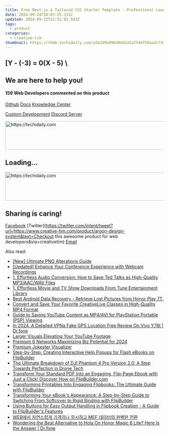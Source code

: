 ```yaml
---
title: Free Next.js & Tailwind CSS Starter Template - Professional Launch Pages by Creative Tim
date: 2024-09-24T16:07:25.131Z
updated: 2024-09-25T22:51:02.593Z
tags:
  - product
categories:
  - creative-tim
thumbnail: https://thmb.techidaily.com/a3a2d9a996d9eb1a5a7f44f59aadc7d2130837ea4123069d71208845b762ea4c.jpg
---
```


## \[Y - (-3) = 0(X - 5) \

## We are here to help you!

#### 159 Web Developers commented on this product

[Github](https://github.com/creativetimofficial/argon-design-system) [Docs](https://tools.techidaily.com/creative-tim/products/) [Knowledge Center](https://tools.techidaily.com/creative-tim/products/) 

[Custom Development](https://tools.techidaily.com/creative-tim/products/) [Discord Server](https://discord.com/invite/FhCJCaHdQa) 

<!-- affiliate ads begin -->
<a href="https://aligracehair.sjv.io/c/5597632/1938721/19272" target="_top" id="1938721">
  <img src="//a.impactradius-go.com/display-ad/19272-1938721" border="0" alt="https://techidaily.com" width="728" height="90"/>
</a>
<img height="0" width="0" src="https://aligracehair.sjv.io/i/5597632/1938721/19272" style="position:absolute;visibility:hidden;" border="0" />
<!-- affiliate ads end -->

## Loading...

<!-- affiliate ads begin -->
<a href="https://appsumo.8odi.net/c/5597632/2151893/7443" target="_top" id="2151893">
  <img src="//a.impactradius-go.com/display-ad/7443-2151893" border="0" alt="https://techidaily.com" width="728" height="90"/>
</a>
<img height="0" width="0" src="https://appsumo.8odi.net/i/5597632/2151893/7443" style="position:absolute;visibility:hidden;" border="0" />
<!-- affiliate ads end -->

## Sharing is caring!

[Facebook](https://www.facebook.com/sharer/sharer.php?u=https://www.creative-tim.com/product/argon-design-system?src=sdkpreparse) [Twitter](https://twitter.com/intent/tweet?url=https://www.creative-tim.com/product/argon-design-system&text=Checkout this awesome product for web developers&via=creativetim) [Email](https://tools.techidaily.com/creative-tim/products/)

<ins class="adsbygoogle"
     style="display:block"
     data-ad-format="autorelaxed"
     data-ad-client="ca-pub-7571918770474297"
     data-ad-slot="1223367746"></ins>

<ins class="adsbygoogle"
     style="display:block"
     data-ad-client="ca-pub-7571918770474297"
     data-ad-slot="8358498916"
     data-ad-format="auto"
     data-full-width-responsive="true"></ins>

<span class="atpl-alsoreadstyle">Also read:</span>
<div><ul>
<li><a href="https://some-guidance.techidaily.com/new-ultimate-png-alterations-guide/"><u>[New] Ultimate PNG Alterations Guide</u></a></li>
<li><a href="https://screen-activity-recording.techidaily.com/updated-enhance-your-conference-experience-with-webcam-recordings/"><u>[Updated] Enhance Your Conference Experience with Webcam Recordings</u></a></li>
<li><a href="https://win-manuals.techidaily.com/1-effortless-audio-conversion-how-to-save-ted-talks-as-high-quality-mp3aacwav-files/"><u>1. Effortless Audio Conversion: How to Save Ted Talks as High-Quality MP3/AAC/WAV Files</u></a></li>
<li><a href="https://win-manuals.techidaily.com/1-effortless-movie-and-tv-show-downloads-from-tune-entertainment-library/"><u>1. Effortless Movie and TV Show Downloads From Tune Entertainment Library</u></a></li>
<li><a href="https://phone-solutions.techidaily.com/best-android-data-recovery-retrieve-lost-pictures-from-honor-play-7t-by-fonelab-android-recover-pictures/"><u>Best Android Data Recovery - Retrieve Lost Pictures from Honor Play 7T.</u></a></li>
<li><a href="https://win-manuals.techidaily.com/convert-and-save-your-favorite-creativelive-classes-in-high-quality-mp4-format/"><u>Convert and Save Your Favorite CreativeLive Classes in High-Quality MP4 Format</u></a></li>
<li><a href="https://win-manuals.techidaily.com/guide-to-saving-youtube-content-as-mp4avi-for-playstation-portable-psp-viewing/"><u>Guide to Saving YouTube Content as MP4/AVI for PlayStation Portable (PSP) Viewing</u></a></li>
<li><a href="https://change-location.techidaily.com/in-2024-a-detailed-vpna-fake-gps-location-free-review-on-vivo-y78t-drfone-by-drfone-virtual-android/"><u>In 2024, A Detailed VPNa Fake GPS Location Free Review On Vivo Y78t | Dr.fone</u></a></li>
<li><a href="https://extra-tips.techidaily.com/larger-visuals-elevating-your-youtube-footage/"><u>Larger Visuals Elevating Your YouTube Footage</u></a></li>
<li><a href="https://extra-guidance.techidaily.com/premium-6-networks-maximizing-biz-potential-for-2024/"><u>Premium 6 Networks Maximizing Biz Potential for 2024</u></a></li>
<li><a href="https://extra-tips.techidaily.com/premium-jokester-visualizer/"><u>Premium Jokester Visualizer</u></a></li>
<li><a href="https://win-manuals.techidaily.com/step-by-step-creating-interactive-help-popups-for-flash-ebooks-on-flipbuilder/"><u>Step-by-Step: Creating Interactive Help Popups for Flash eBooks on FlipBuilder</u></a></li>
<li><a href="https://buynow-tips.techidaily.com/the-ultimate-breakdown-of-dji-phantom-4-pro-version-20-a-step-towards-perfection-in-drone-tech/"><u>The Ultimate Breakdown of DJI Phantom 4 Pro Version 2.0: A Step Towards Perfection in Drone Tech</u></a></li>
<li><a href="https://win-manuals.techidaily.com/transform-your-standard-pdf-into-an-engaging-flip-page-ebook-with-just-a-click-discover-how-on-flipbuildercom/"><u>Transform Your Standard PDF Into an Engaging, Flip-Page Ebook with Just a Click! Discover How on FlipBuilder.com</u></a></li>
<li><a href="https://win-manuals.techidaily.com/transforming-printables-into-engaging-flipbooks-the-ultimate-guide-with-flipbuilder/"><u>Transforming Printables Into Engaging Flipbooks: The Ultimate Guide with FlipBuilder</u></a></li>
<li><a href="https://win-manuals.techidaily.com/transforming-your-ebooks-appearance-a-step-by-step-guide-to-switching-from-softcover-to-rigid-binding-with-flipbuilder/"><u>Transforming Your eBook's Appearance: A Step-by-Step Guide to Switching From Softcover to Rigid Binding with FlipBuilder</u></a></li>
<li><a href="https://win-manuals.techidaily.com/using-buttons-for-easy-output-handling-in-flipbook-creation-a-guide-to-flipbuilders-features/"><u>Using Buttons for Easy Output Handling in Flipbook Creation - A Guide to FlipBuilder's Features</u></a></li>
<li><a href="https://tech-savvy.techidaily.com/web-mef/"><u>WEB에서 자연스럽게 가격이나 무시하고 MEF 데이터의 완벽한 전환</u></a></li>
<li><a href="https://fake-location.techidaily.com/wondering-the-best-alternative-to-hola-on-honor-magic-6-lite-here-is-the-answer-drfone-by-drfone-virtual-android/"><u>Wondering the Best Alternative to Hola On Honor Magic 6 Lite? Here Is the Answer | Dr.fone</u></a></li>
</ul></div>

